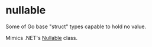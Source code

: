 # nullable

Some of Go base "struct" types capable to hold no value.

Mimics .NET's [Nullable](https://docs.microsoft.com/dotnet/api/system.nullable-1) class.
